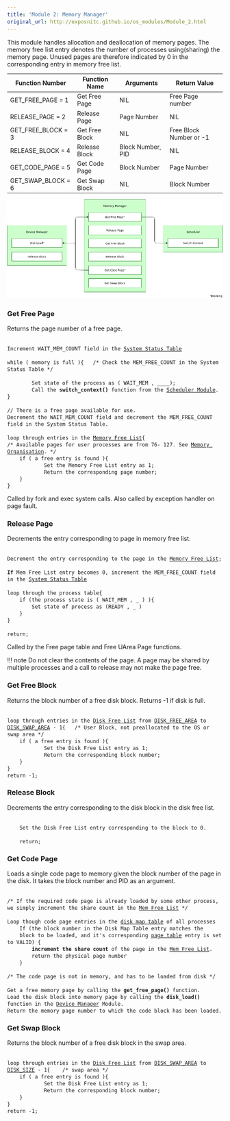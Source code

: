 ```yaml
---
title: 'Module 2: Memory Manager'
original_url: http://exposnitc.github.io/os_modules/Module_2.html
---
```


This module handles allocation and deallocation of memory pages. The memory free list entry denotes the number of processes using(sharing) the memory page. Unused pages are therefore indicated by 0 in the corresponding entry in memory free list.

| Function Number    | Function Name  | Arguments         | Return Value            |
| ------------------ | -------------- | ----------------- | ----------------------- |
| GET_FREE_PAGE = 1  | Get Free Page  | NIL               | Free Page number        |
| RELEASE_PAGE = 2   | Release Page   | Page Number       | NIL                     |
| GET_FREE_BLOCK = 3 | Get Free Block | NIL               | Free Block Number or -1 |
| RELEASE_BLOCK = 4  | Release Block  | Block Number, PID | NIL                     |
| GET_CODE_PAGE = 5  | Get Code Page  | Block Number      | Page Number             |
| GET_SWAP_BLOCK = 6 | Get Swap Block | NIL               | Block Number            |


![](../assets/img/modules/MemoryManager.png)

### Get Free Page
Returns the page number of a free page.

<pre><code>
Increment WAIT_MEM_COUNT field in the <a href="../../os-design/mem-ds/#system-status-table">System Status Table</a>

while ( memory is full ){   /* Check the MEM_FREE_COUNT in the System Status Table */

        Set state of the process as ( WAIT_MEM , ____);
        Call the <b>switch_context()</b> function from the <a href="../../modules/module-05/">Scheduler Module</a>.
}

// There is a free page available for use.
Decrement the WAIT_MEM_COUNT field and decrement the MEM_FREE_COUNT field in the System Status Table.

loop through entries in the <a href="../../os-design/mem-ds/#memory-free-list">Memory Free List</a>{
/* Available pages for user processes are from 76- 127. See <a href="../../os-implementation/">Memory Organisation</a>. */
    if ( a free entry is found ){
            Set the Memory Free List entry as 1;
            Return the corresponding page number;
    }
}
</code></pre>

Called by fork and exec system calls. Also called by exception handler on page fault. 

### Release Page 
Decrements the entry corresponding to page in memory free list.

<pre><code>
Decrement the entry corresponding to the page in the <a href="../../os-design/mem-ds/#memory-free-list">Memory Free List</a>;

<b>If</b> Mem Free List entry becomes 0, increment the MEM_FREE_COUNT field in the <a href="../../os-design/mem-ds/#system-status-table">System Status Table</a>

loop through the process table{ 
    if (the process state is ( WAIT_MEM , _ ) ){
        Set state of process as (READY , _ )
    }
}

return;
</code></pre>
Called by the Free page table and Free UArea Page functions.

!!! note
    Do not clear the contents of the page. A page may be shared by multiple processes and a call to release may not make the page free.

### Get Free Block
Returns the block number of a free disk block. Returns -1 if disk is full.

<pre><code>
loop through entries in the <a href="../../os-design/disk-ds/#disk-free-list">Disk Free List</a> from <a href="../../support-tools/constants/">DISK_FREE_AREA</a> to <a href="../../support-tools/constants/">DISK_SWAP_AREA</a> - 1{ 	/* User Block, not preallocated to the OS or swap area */
    if ( a free entry is found ){
            Set the Disk Free List entry as 1;
            Return the corresponding block number;
    }
}
return -1;
</code></pre>

###  Release Block
Decrements the entry corresponding to the disk block in the disk free list.

<pre><code>
    Set the Disk Free List entry corresponding to the block to 0.
    
    return;
</code></pre>

### Get Code Page 
Loads a single code page to memory given the block number of the page in the disk. It takes the block number and PID as an argument.

<pre><code>
/* If the required code page is already loaded by some other process, we simply increment the share count in the <a href="../../os-design/mem-ds/#memory-free-list">Mem Free List</a> */

Loop though code page entries in the <a href="../../os-design/process-table/#disk_map_table">disk map table</a> of all processes
    If (the block number in the Disk Map Table entry matches the 
    block to be loaded, and it's corresponding <a href="../../os-design/process-table/#per_page_table">page table</a> entry is set to VALID) {
        <b>increment the share count</b> of the page in the <a href="../../os-design/mem-ds/#memory-free-list">Mem Free List</a>.
        return the physical page number
    }

/* The code page is not in memory, and has to be loaded from disk */

Get a free memory page by calling the <b>get_free_page()</b> function.
Load the disk block into memory page by calling the <b>disk_load()</b> function in the <a href="../../modules/module-04/">Device Manager</a> Module.
Return the memory page number to which the code block has been loaded.
</code></pre>

###  Get Swap Block
Returns the block number of a free disk block in the swap area.

<pre><code>
loop through entries in the <a href="../../os-design/disk-ds/#disk-free-list">Disk Free List</a> from <a href="../../support-tools/constants/">DISK_SWAP_AREA</a> to <a href="../../support-tools/constants/">DISK_SIZE</a> - 1{ 	/* swap area */
    if ( a free entry is found ){
            Set the Disk Free List entry as 1;
            Return the corresponding block number;
    }
}
return -1;
</code></pre>